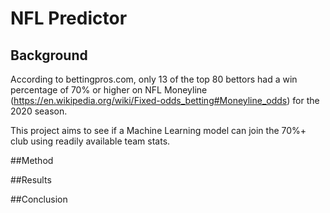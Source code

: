 # NFL Predictor 

## Background
According to bettingpros.com, only 13 of the top 80 bettors had a win percentage of 70% or higher on
NFL Moneyline (https://en.wikipedia.org/wiki/Fixed-odds_betting#Moneyline_odds) for the 2020 season.

This project aims to see if a Machine Learning model can join the 70%+ club using readily available team stats.

##Method

##Results

##Conclusion



